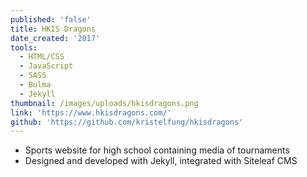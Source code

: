 ```yaml
---
published: 'false'
title: HKIS Dragons
date_created: '2017'
tools:
  - HTML/CSS
  - JavaScript
  - SASS
  - Bulma
  - Jekyll
thumbnail: /images/uploads/hkisdragons.png
link: 'https://www.hkisdragons.com/'
github: 'https://github.com/kristelfung/hkisdragons'
---
```

* Sports website for high school containing media of tournaments
* Designed and developed with Jekyll, integrated with Siteleaf CMS
